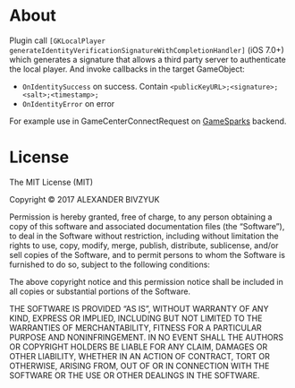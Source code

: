 # About
Plugin call `[GKLocalPlayer generateIdentityVerificationSignatureWithCompletionHandler]` (iOS 7.0+) which generates a signature that allows a third party server to authenticate the local player. And invoke callbacks in the target GameObject:
* `OnIdentitySuccess` on success. Contain `<publicKeyURL>;<signature>;<salt>;<timestamp>;`
* `OnIdentityError` on error

For example use in GameCenterConnectRequest on [GameSparks](https://www.gamesparks.com/) backend.

# License
The MIT License (MIT)

Copyright © 2017 ALEXANDER BIVZYUK

Permission is hereby granted, free of charge, to any person obtaining a copy of this software and associated documentation files (the “Software”), to deal in the Software without restriction, including without limitation the rights to use, copy, modify, merge, publish, distribute, sublicense, and/or sell copies of the Software, and to permit persons to whom the Software is furnished to do so, subject to the following conditions:

The above copyright notice and this permission notice shall be included in all copies or substantial portions of the Software.

THE SOFTWARE IS PROVIDED “AS IS”, WITHOUT WARRANTY OF ANY KIND, EXPRESS OR IMPLIED, INCLUDING BUT NOT LIMITED TO THE WARRANTIES OF MERCHANTABILITY, FITNESS FOR A PARTICULAR PURPOSE AND NONINFRINGEMENT. IN NO EVENT SHALL THE AUTHORS OR COPYRIGHT HOLDERS BE LIABLE FOR ANY CLAIM, DAMAGES OR OTHER LIABILITY, WHETHER IN AN ACTION OF CONTRACT, TORT OR OTHERWISE, ARISING FROM, OUT OF OR IN CONNECTION WITH THE SOFTWARE OR THE USE OR OTHER DEALINGS IN THE SOFTWARE.
